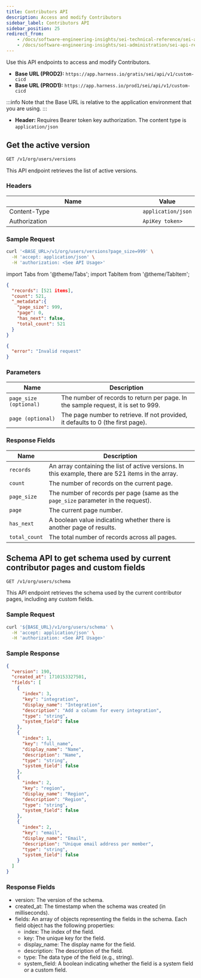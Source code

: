 ```yaml
---
title: Contributors API
description: Access and modify Contributors
sidebar_label: Contributors API
sidebar_position: 25
redirect_from:
    - /docs/software-engineering-insights/sei-technical-reference/sei-api-reference/sei-contributors-api
    - /docs/software-engineering-insights/sei-administration/sei-api-reference/sei-contributors-api
---
```


Use this API endpoints to access and modify Contributors.

* **Base URL (PROD2):** `https://app.harness.io/gratis/sei/api/v1/custom-cicd`
* **Base URL (PROD1):** `https://app.harness.io/prod1/sei/api/v1/custom-cicd`

:::info
Note that the Base URL is relative to the application environment that you are using.
:::

* **Header:** Requires Bearer token key authorization. The content type is `application/json`

## Get the active version

```bash
GET /v1/org/users/versions
```

This API endpoint retrieves the list of active versions.

### Headers

<table><thead><tr><th width="465">Name</th><th>Value</th></tr></thead><tbody><tr><td>Content-Type</td><td><code>application/json</code></td></tr><tr><td>Authorization</td><td><code>ApiKey token></code></td></tr></tbody></table>

### Sample Request

```bash
curl '<BASE_URL>/v1/org/users/versions?page_size=999' \
  -H 'accept: application/json' \
  -H 'authorization: <See API Usage>'
```

import Tabs from '@theme/Tabs';
import TabItem from '@theme/TabItem';

<Tabs>
  <TabItem value="200" label="200" default>

```json
{
  "records": [521 items],
  "count": 521,
  "_metadata":{
    "page_size": 999,
    "page": 0,
    "has_next": false,
    "total_count": 521
  }
}
```

</TabItem>
  <TabItem value="400" label="400">

```json
{
  "error": "Invalid request"
}
```

</TabItem>
</Tabs>

### Parameters

| Name                   | Description                                                                        |
| ---------------------- | ---------------------------------------------------------------------------------- |
| `page_size (optional)` | The number of records to return per page. In the sample request, it is set to 999. |
| `page (optional)`      | The page number to retrieve. If not provided, it defaults to 0 (the first page).   |

### Response Fields

| Name          | Description                                                                                         |
| ------------- | --------------------------------------------------------------------------------------------------- |
| `records`     | An array containing the list of active versions. In this example, there are 521 items in the array. |
| `count`       | The number of records on the current page.                                                          |
| `page_size`   | The number of records per page (same as the `page_size` parameter in the request).                  |
| `page`        | The current page number.                                                                            |
| `has_next`    |  A boolean value indicating whether there is another page of results.                               |
| `total_count` | The total number of records across all pages.                                                       |

## Schema API to get schema used by current contributor pages and custom fields

```bash
GET /v1/org/users/schema
```

This API endpoint retrieves the schema used by the current contributor pages, including any custom fields.

### Sample Request

```bash
curl '${BASE_URL}/v1/org/users/schema' \
  -H 'accept: application/json' \
  -H 'authorization: <See API Usage>'
```

### Sample Response

```json
{
  "version": 190,
  "created_at": 1710153327501,
  "fields": [
    {
      "index": 3,
      "key": "integration",
      "display_name": "Integration",
      "description": "Add a column for every integration",
      "type": "string",
      "system_field": false
    },
    {
      "index": 1,
      "key": "full_name",
      "display_name": "Name",
      "description": "Name",
      "type": "string",
      "system_field": false
    },
    {
      "index": 2,
      "key": "region",
      "display_name": "Region",
      "description": "Region",
      "type": "string",
      "system_field": false
    },
    {
      "index": 2,
      "key": "email",
      "display_name": "Email",
      "description": "Unique email address per member",
      "type": "string",
      "system_field": false
    }
  ]
}
```

### Response Fields

* version: The version of the schema. 
* created_at: The timestamp when the schema was created (in milliseconds). 
* fields: An array of objects representing the fields in the schema. Each field object has the following properties: 
  * index: The index of the field. 
  * key: The unique key for the field. 
  * display_name: The display name for the field. 
  * description: The description of the field. 
  * type: The data type of the field (e.g., string). 
  * system_field: A boolean indicating whether the field is a system field or a custom field.